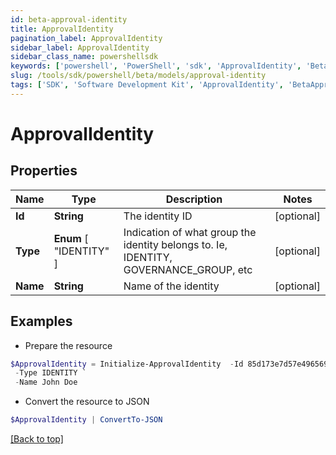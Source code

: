 ```yaml
---
id: beta-approval-identity
title: ApprovalIdentity
pagination_label: ApprovalIdentity
sidebar_label: ApprovalIdentity
sidebar_class_name: powershellsdk
keywords: ['powershell', 'PowerShell', 'sdk', 'ApprovalIdentity', 'BetaApprovalIdentity'] 
slug: /tools/sdk/powershell/beta/models/approval-identity
tags: ['SDK', 'Software Development Kit', 'ApprovalIdentity', 'BetaApprovalIdentity']
---
```



# ApprovalIdentity

## Properties

Name | Type | Description | Notes
------------ | ------------- | ------------- | -------------
**Id** | **String** | The identity ID | [optional] 
**Type** |  **Enum** [  "IDENTITY" ] | Indication of what group the identity belongs to. Ie, IDENTITY, GOVERNANCE_GROUP, etc | [optional] 
**Name** | **String** | Name of the identity | [optional] 

## Examples

- Prepare the resource
```powershell
$ApprovalIdentity = Initialize-ApprovalIdentity  -Id 85d173e7d57e496569df763231d6deb6a `
 -Type IDENTITY `
 -Name John Doe
```

- Convert the resource to JSON
```powershell
$ApprovalIdentity | ConvertTo-JSON
```


[[Back to top]](#) 

